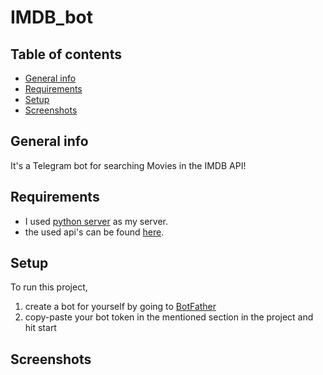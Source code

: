 # IMDB_bot

## Table of contents
* [General info](#general-info)
* [Requirements](#requirements)
* [Setup](#setup)
* [Screenshots](#screenshots)

## General info
It's a Telegram bot for searching Movies in the IMDB API!

## Requirements
* I used [python server](https://www.pythonanywhere.com/) as my server.
* the used api's can be found [here](https://www.omdbapi.com/).

## Setup
To run this project,
1. create a bot for yourself by going to [BotFather](https://t.me/BotFather)
2. copy-paste your bot token in the mentioned section in the project and hit start


## Screenshots
